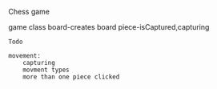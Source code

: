 Chess game


game class
    board-creates board
    piece-isCaptured,capturing


    Todo

    movement:
        capturing
        movment types
        more than one piece clicked

   